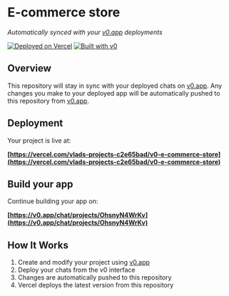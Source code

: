 # E-commerce store

*Automatically synced with your [v0.app](https://v0.app) deployments*

[![Deployed on Vercel](https://img.shields.io/badge/Deployed%20on-Vercel-black?style=for-the-badge&logo=vercel)](https://vercel.com/vlads-projects-c2e65bad/v0-e-commerce-store)
[![Built with v0](https://img.shields.io/badge/Built%20with-v0.app-black?style=for-the-badge)](https://v0.app/chat/projects/OhsnyN4WrKv)

## Overview

This repository will stay in sync with your deployed chats on [v0.app](https://v0.app).
Any changes you make to your deployed app will be automatically pushed to this repository from [v0.app](https://v0.app).

## Deployment

Your project is live at:

**[https://vercel.com/vlads-projects-c2e65bad/v0-e-commerce-store](https://vercel.com/vlads-projects-c2e65bad/v0-e-commerce-store)**

## Build your app

Continue building your app on:

**[https://v0.app/chat/projects/OhsnyN4WrKv](https://v0.app/chat/projects/OhsnyN4WrKv)**

## How It Works

1. Create and modify your project using [v0.app](https://v0.app)
2. Deploy your chats from the v0 interface
3. Changes are automatically pushed to this repository
4. Vercel deploys the latest version from this repository